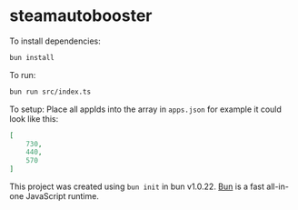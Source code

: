 # steamautobooster

To install dependencies:

```bash
bun install
```

To run:

```bash
bun run src/index.ts
```

To setup:
Place all appIds into the array in `apps.json` for example it could look like this:

```json
[
    730,
    440,
    570
]
```


This project was created using `bun init` in bun v1.0.22. [Bun](https://bun.sh) is a fast all-in-one JavaScript runtime.

